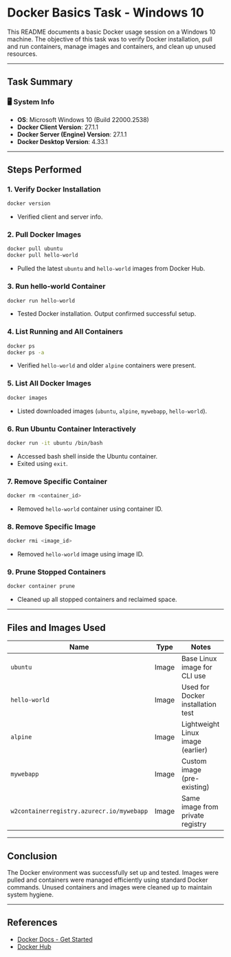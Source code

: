 # Docker Basics Task - Windows 10

This README documents a basic Docker usage session on a Windows 10 machine. The objective of this task was to verify Docker installation, pull and run containers, manage images and containers, and clean up unused resources.

---

##  Task Summary

### 🖥️ System Info
- **OS**: Microsoft Windows 10 (Build 22000.2538)
- **Docker Client Version**: 27.1.1
- **Docker Server (Engine) Version**: 27.1.1
- **Docker Desktop Version**: 4.33.1

---

## Steps Performed

### 1. **Verify Docker Installation**
```bash
docker version
```
- Verified client and server info.

### 2. **Pull Docker Images**
```bash
docker pull ubuntu
docker pull hello-world
```
- Pulled the latest `ubuntu` and `hello-world` images from Docker Hub.

### 3. **Run hello-world Container**
```bash
docker run hello-world
```
- Tested Docker installation. Output confirmed successful setup.

### 4. **List Running and All Containers**
```bash
docker ps
docker ps -a
```
- Verified `hello-world` and older `alpine` containers were present.

### 5. **List All Docker Images**
```bash
docker images
```
- Listed downloaded images (`ubuntu`, `alpine`, `mywebapp`, `hello-world`).

### 6. **Run Ubuntu Container Interactively**
```bash
docker run -it ubuntu /bin/bash
```
- Accessed bash shell inside the Ubuntu container.
- Exited using `exit`.

### 7. **Remove Specific Container**
```bash
docker rm <container_id>
```
- Removed `hello-world` container using container ID.

### 8. **Remove Specific Image**
```bash
docker rmi <image_id>
```
- Removed `hello-world` image using image ID.

### 9. **Prune Stopped Containers**
```bash
docker container prune
```
- Cleaned up all stopped containers and reclaimed space.

---

## Files and Images Used

| Name              | Type     | Notes                             |
|-------------------|----------|------------------------------------|
| `ubuntu`          | Image    | Base Linux image for CLI use       |
| `hello-world`     | Image    | Used for Docker installation test  |
| `alpine`          | Image    | Lightweight Linux image (earlier)  |
| `mywebapp`        | Image    | Custom image (pre-existing)        |
| `w2containerregistry.azurecr.io/mywebapp` | Image | Same image from private registry |

---

##  Conclusion

The Docker environment was successfully set up and tested. Images were pulled and containers were managed efficiently using standard Docker commands. Unused containers and images were cleaned up to maintain system hygiene.

---

##  References

- [Docker Docs - Get Started](https://docs.docker.com/get-started/)
- [Docker Hub](https://hub.docker.com/)
